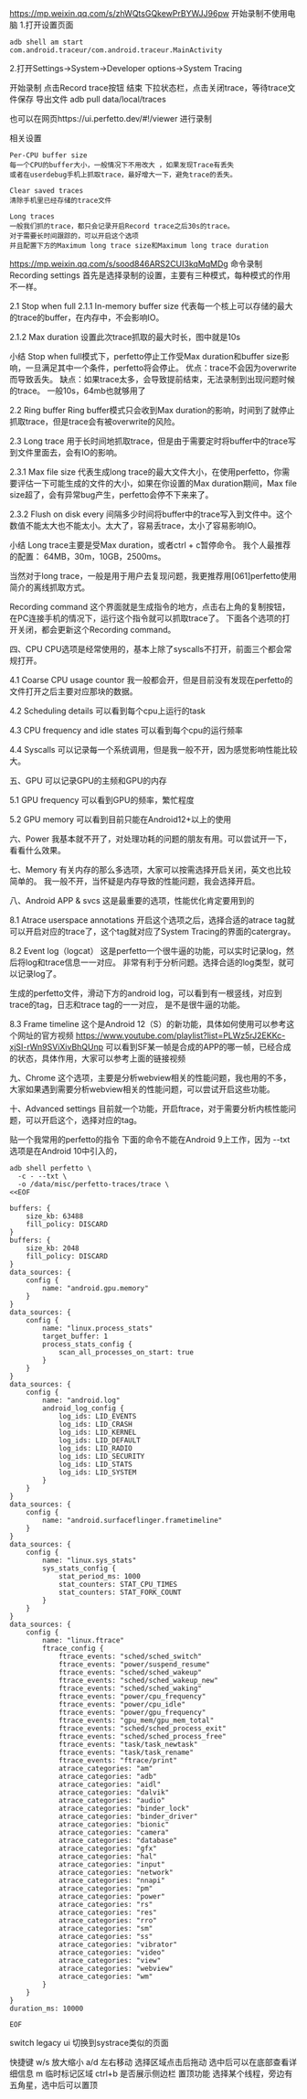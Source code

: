 
https://mp.weixin.qq.com/s/zhWQtsGQkewPrBYWJJ96pw
开始录制不使用电脑
1.打开设置页面
```
adb shell am start com.android.traceur/com.android.traceur.MainActivity
```
2.打开Settings->System->Developer options->System Tracing

开始录制
点击Record trace按钮
结束
下拉状态栏，点击关闭trace，等待trace文件保存
导出文件
adb pull data/local/traces

也可以在网页https://ui.perfetto.dev/#!/viewer 进行录制

相关设置
```
Per-CPU buffer size
每一个CPU的buffer大小，一般情况下不用改大 ，如果发现Trace有丢失
或者在userdebug手机上抓取trace，最好增大一下，避免trace的丢失。

Clear saved traces
清除手机里已经存储的trace文件

Long traces
一般我们抓的trace，都只会记录开启Record trace之后30s的trace。
对于需要长时间跟踪的，可以开启这个选项
并且配置下方的Maximum long trace size和Maximum long trace duration
```


https://mp.weixin.qq.com/s/sood846ARS2CUI3kqMqMDg
命令录制
Recording settings
首先是选择录制的设置，主要有三种模式，每种模式的作用不一样。

2.1 Stop when full
2.1.1 In-memory buffer size
代表每一个核上可以存储的最大的trace的buffer，在内存中，不会影响IO。

2.1.2 Max duration
设置此次trace抓取的最大时长，图中就是10s

小结
Stop when full模式下，perfetto停止工作受Max duration和buffer size影响，一旦满足其中一个条件，perfetto将会停止。
优点：trace不会因为overwrite而导致丢失。
缺点：如果trace太多，会导致提前结束，无法录制到出现问题时候的trace。
一般10s，64mb也就够用了


2.2 Ring buffer
Ring buffer模式只会收到Max duration的影响，时间到了就停止抓取trace，但是trace会有被overwrite的风险。

2.3 Long trace
用于长时间地抓取trace，但是由于需要定时将buffer中的trace写到文件里面去，会有IO的影响。

2.3.1 Max file size
代表生成long trace的最大文件大小，在使用perfetto，你需要评估一下可能生成的文件的大小，如果在你设置的Max duration期间，Max file size超了，会有异常bug产生，perfetto会停不下来来了。

2.3.2 Flush on disk every
间隔多少时间将buffer中的trace写入到文件中。这个数值不能太大也不能太小。太大了，容易丢trace，太小了容易影响IO。

小结
Long trace主要是受Max duration，或者ctrl + c暂停命令。
我个人最推荐的配置：
64MB，30m，10GB，2500ms。

当然对于long trace，一般是用于用户去复现问题，我更推荐用[061]perfetto使用简介的离线抓取方式。



Recording command
这个界面就是生成指令的地方，点击右上角的复制按钮，在PC连接手机的情况下，运行这个指令就可以抓取trace了。
下面各个选项的打开关闭，都会更新这个Recording command。

四、CPU
CPU选项是经常使用的，基本上除了syscalls不打开，前面三个都会常规打开。

4.1 Coarse CPU usage countor
我一般都会开，但是目前没有发现在perfetto的文件打开之后主要对应那块的数据。

4.2 Scheduling details
可以看到每个cpu上运行的task

4.3 CPU frequency and idle states
可以看到每个cpu的运行频率

4.4 Syscalls
可以记录每一个系统调用，但是我一般不开，因为感觉影响性能比较大。


五、GPU
可以记录GPU的主频和GPU的内存

5.1 GPU frequency
可以看到GPU的频率，繁忙程度

5.2 GPU memory
可以看到目前只能在Android12+以上的使用

六、Power
我基本就不开了，对处理功耗的问题的朋友有用。可以尝试开一下，看看什么效果。

七、Memory
有关内存的那么多选项，大家可以按需选择开启关闭，英文也比较简单的。
我一般不开，当怀疑是内存导致的性能问题，我会选择开启。

八、Android APP & svcs
这是最重要的选项，性能优化肯定要用到的

8.1 Atrace userspace annotations
开启这个选项之后，选择合适的atrace tag就可以开启对应的trace了，这个tag就对应了System Tracing的界面的catergray。

8.2 Event log（logcat）
这是perfetto一个很牛逼的功能，可以实时记录log，然后将log和trace信息一一对应。
非常有利于分析问题。选择合适的log类型，就可以记录log了。

生成的perfetto文件，滑动下方的android log，可以看到有一根竖线，对应到trace的tag，日志和trace tag的一一对应，
是不是很牛逼的功能。

8.3 Frame timeline
这个是Android 12（S）的新功能，具体如何使用可以参考这个网址的官方视频
https://www.youtube.com/playlist?list=PLWz5rJ2EKKc-xjSI-rWn9SViXivBhQUnp
可以看到SF某一帧是合成的APP的哪一帧，已经合成的状态，具体作用，大家可以参考上面的链接视频


九、Chrome
这个选项，主要是分析webview相关的性能问题，我也用的不多，大家如果遇到需要分析webview相关的性能问题，可以尝试开启这些功能。


十、Advanced settings
目前就一个功能，开启ftrace，对于需要分析内核性能问题，可以开启这个，选择对应的tag。


贴一个我常用的perfetto的指令
下面的命令不能在Android 9上工作，因为 --txt 选项是在Android 10中引入的，
```
adb shell perfetto \
  -c - --txt \
  -o /data/misc/perfetto-traces/trace \
<<EOF

buffers: {
    size_kb: 63488
    fill_policy: DISCARD
}
buffers: {
    size_kb: 2048
    fill_policy: DISCARD
}
data_sources: {
    config {
        name: "android.gpu.memory"
    }
}
data_sources: {
    config {
        name: "linux.process_stats"
        target_buffer: 1
        process_stats_config {
            scan_all_processes_on_start: true
        }
    }
}
data_sources: {
    config {
        name: "android.log"
        android_log_config {
            log_ids: LID_EVENTS
            log_ids: LID_CRASH
            log_ids: LID_KERNEL
            log_ids: LID_DEFAULT
            log_ids: LID_RADIO
            log_ids: LID_SECURITY
            log_ids: LID_STATS
            log_ids: LID_SYSTEM
        }
    }
}
data_sources: {
    config {
        name: "android.surfaceflinger.frametimeline"
    }
}
data_sources: {
    config {
        name: "linux.sys_stats"
        sys_stats_config {
            stat_period_ms: 1000
            stat_counters: STAT_CPU_TIMES
            stat_counters: STAT_FORK_COUNT
        }
    }
}
data_sources: {
    config {
        name: "linux.ftrace"
        ftrace_config {
            ftrace_events: "sched/sched_switch"
            ftrace_events: "power/suspend_resume"
            ftrace_events: "sched/sched_wakeup"
            ftrace_events: "sched/sched_wakeup_new"
            ftrace_events: "sched/sched_waking"
            ftrace_events: "power/cpu_frequency"
            ftrace_events: "power/cpu_idle"
            ftrace_events: "power/gpu_frequency"
            ftrace_events: "gpu_mem/gpu_mem_total"
            ftrace_events: "sched/sched_process_exit"
            ftrace_events: "sched/sched_process_free"
            ftrace_events: "task/task_newtask"
            ftrace_events: "task/task_rename"
            ftrace_events: "ftrace/print"
            atrace_categories: "am"
            atrace_categories: "adb"
            atrace_categories: "aidl"
            atrace_categories: "dalvik"
            atrace_categories: "audio"
            atrace_categories: "binder_lock"
            atrace_categories: "binder_driver"
            atrace_categories: "bionic"
            atrace_categories: "camera"
            atrace_categories: "database"
            atrace_categories: "gfx"
            atrace_categories: "hal"
            atrace_categories: "input"
            atrace_categories: "network"
            atrace_categories: "nnapi"
            atrace_categories: "pm"
            atrace_categories: "power"
            atrace_categories: "rs"
            atrace_categories: "res"
            atrace_categories: "rro"
            atrace_categories: "sm"
            atrace_categories: "ss"
            atrace_categories: "vibrator"
            atrace_categories: "video"
            atrace_categories: "view"
            atrace_categories: "webview"
            atrace_categories: "wm"
        }
    }
}
duration_ms: 10000

EOF
```

switch legacy ui 切换到systrace类似的页面


快捷键
w/s 放大缩小   a/d 左右移动
选择区域点击后拖动   选中后可以在底部查看详细信息
m 临时标记区域
ctrl+b 是否展示侧边栏
置顶功能 选择某个线程，旁边有五角星，选中后可以置顶